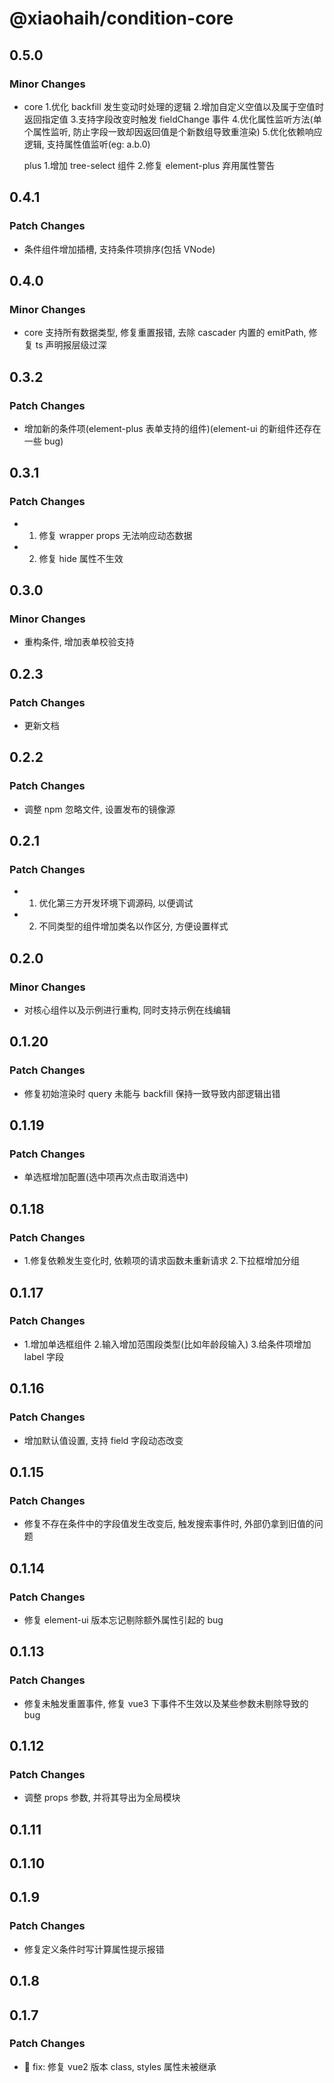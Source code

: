 # @xiaohaih/condition-core

## 0.5.0

### Minor Changes

- core 1.优化 backfill 发生变动时处理的逻辑 2.增加自定义空值以及属于空值时返回指定值 3.支持字段改变时触发 fieldChange 事件 4.优化属性监听方法(单个属性监听, 防止字段一致却因返回值是个新数组导致重渲染) 5.优化依赖响应逻辑, 支持属性值监听(eg: a.b.0)

  plus 1.增加 tree-select 组件 2.修复 element-plus 弃用属性警告

## 0.4.1

### Patch Changes

- 条件组件增加插槽, 支持条件项排序(包括 VNode)

## 0.4.0

### Minor Changes

- core 支持所有数据类型, 修复重置报错, 去除 cascader 内置的 emitPath, 修复 ts 声明报层级过深

## 0.3.2

### Patch Changes

- 增加新的条件项(element-plus 表单支持的组件)(element-ui 的新组件还存在一些 bug)

## 0.3.1

### Patch Changes

- 1. 修复 wrapper props 无法响应动态数据
- 2. 修复 hide 属性不生效

## 0.3.0

### Minor Changes

- 重构条件, 增加表单校验支持

## 0.2.3

### Patch Changes

- 更新文档

## 0.2.2

### Patch Changes

- 调整 npm 忽略文件, 设置发布的镜像源

## 0.2.1

### Patch Changes

- 1. 优化第三方开发环境下调源码, 以便调试
- 2. 不同类型的组件增加类名以作区分, 方便设置样式

## 0.2.0

### Minor Changes

- 对核心组件以及示例进行重构, 同时支持示例在线编辑

## 0.1.20

### Patch Changes

- 修复初始渲染时 query 未能与 backfill 保持一致导致内部逻辑出错

## 0.1.19

### Patch Changes

- 单选框增加配置(选中项再次点击取消选中)

## 0.1.18

### Patch Changes

- 1.修复依赖发生变化时, 依赖项的请求函数未重新请求 2.下拉框增加分组

## 0.1.17

### Patch Changes

- 1.增加单选框组件 2.输入增加范围段类型(比如年龄段输入) 3.给条件项增加 label 字段

## 0.1.16

### Patch Changes

- 增加默认值设置, 支持 field 字段动态改变

## 0.1.15

### Patch Changes

- 修复不存在条件中的字段值发生改变后, 触发搜索事件时, 外部仍拿到旧值的问题

## 0.1.14

### Patch Changes

- 修复 element-ui 版本忘记剔除额外属性引起的 bug

## 0.1.13

### Patch Changes

- 修复未触发重置事件, 修复 vue3 下事件不生效以及某些参数未剔除导致的 bug

## 0.1.12

### Patch Changes

- 调整 props 参数, 并将其导出为全局模块

## 0.1.11

## 0.1.10

## 0.1.9

### Patch Changes

- 修复定义条件时写计算属性提示报错

## 0.1.8

## 0.1.7

### Patch Changes

- :bug: fix: 修复 vue2 版本 class, styles 属性未被继承
